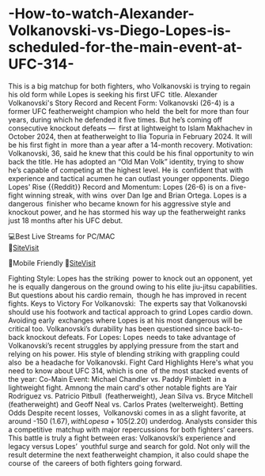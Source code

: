 # -How-to-watch-Alexander-Volkanovski-vs-Diego-Lopes-is-scheduled-for-the-main-event-at-UFC-314-

This is a big matchup for both fighters, who Volkanovski is trying to regain his old form while Lopes is seeking his first UFC title.
Alexander Volkanovski's Story
Record and Recent Form: Volkanovski (26-4) is a former UFC featherweight champion who held the belt for more than four years, during which he defended it five times. But he’s coming off consecutive knockout defeats — first at lightweight to Islam Makhachev in October 2024, then at featherweight to Ilia Topuria in February 2024. It will be his first fight in more than a year after a 14-month recovery.
Motivation: Volkanovski, 36, said he knew that this could be his final opportunity to win back the title. He has adopted an “Old Man Volk” identity, trying to show he’s capable of competing at the highest level. He is confident that with experience and tactical acumen he can outlast younger opponents.
Diego Lopes' Rise {{Reddit}}
Record and Momentum: Lopes (26-6) is on a five-fight winning streak, with wins over Dan Ige and Brian Ortega. Lopes is a dangerous finisher who became known for his aggressive style and knockout power, and he has stormed his way up the featherweight ranks just 18 months after his UFC debut.

💻Best Live Streams for PC/MAC  
🔴[SiteVisit](https://tinyurl.com/GithubUFC)

📲Mobile  Friendly
🔴[SiteVisit](https://tinyurl.com/GithubUFC)


Fighting Style: Lopes has the striking power to knock out an opponent, yet he is equally dangerous on the ground owing to his elite jiu-jitsu capabilities. But questions about his cardio remain, though he has improved in recent fights.
Keys to Victory
For Volkanovski: The experts say that Volkanovski should use his footwork and tactical approach to grind Lopes cardio down. Avoiding early exchanges where Lopes is at his most dangerous will be critical too. Volkanovski’s durability has been questioned since back-to-back knockout defeats.
For Lopes: Lopes needs to take advantage of Volkanovski’s recent struggles by applying pressure from the start and relying on his power. His style of blending striking with grappling could also be a headache for Volkanovski.
Fight Card Highlights
Here's what you need to know about UFC 314, which is one of the most stacked events of the year:
Co-Main Event: Michael Chandler vs. Paddy Pimblett in a lightweight fight.
Amnong the main card's other notable fights are Yair Rodriguez vs. Patricio Pitbull (featherweight), Jean Silva vs. Bryce Mitchell (featherweight) and Geoff Neal vs. Carlos Prates (welterweight).
Betting Odds
Despite recent losses, Volkanovski comes in as a slight favorite, at around -150 ($1.67), with Lopes a +105 ($2.20) underdog. Analysts consider this a competitive matchup with major repercussions for both fighters’ careers.
This battle is truly a fight between eras: Volkanovski’s experience and legacy versus Lopes’ youthful surge and search for gold. Not only will the result determine the next featherweight champion, it also could shape the course of the careers of both fighters going forward.
